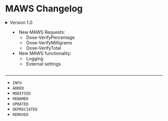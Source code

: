 ﻿# MAWS Changelog

<details>
<summary>
Version 1.0

* New MAWS Requests:
    * Dose-VerifyPercentage
    * Dose-VerifyMilligrams
    * Dose-VerifyTotal
* New MAWS functionality:
    * Logging
    * External settings

</summary>

## Version 0.15
* Foundational work on Dose functionality.

#### v0.15 (2021-07-07)
* `INFO` Initial v0.14 version.

***

## Version 0.14
* Code/comment/documentation cleanup in preparation for Dose command testing.

#### v0.14.21189.1822 (2021-07-08)
* `INFO` Final v0.14

#### v0.14.21189.1809 (2021-07-08)
* `INFO` Clean build for testing.

#### v0.14.21189.1758 (2021-07-08)
* `INFO` Clean build for testing.

#### v0.14.21189.1623 (2021-07-08)
* `INFO` Clean build for testing.

#### v0.14.21189.1622 (2021-07-08)
* `INFO` Code/comment/documentation cleanup.
##### Utility (previously Logger)
* `MODIFIED` AppSettings.FromKeyValuePair() now allows .settings files to have blank lines.
* `MODIFIED` LogEvent.WriteToFile() filename changed to make it easier to look at things in chronological order.

#### v0.14.21189.1423 (2021-07-08)
* `INFO` Code/comment/documentation cleanup.
* `MODIFIED` Logger.cs -> Utility.cs
##### Dose
* `REMOVED` Verify.Percentage_Testing.cs
* `REMOVED` Setting.cs (funcationality moved to Utility.AppSettings.cs)
##### InptAdmtDate
* `REMOVED` Compare.PreAdmitToAdmit_Testing.cs
* `REMOVED` Setting.cs (funcationality moved to Utility.AppSettings.cs)
##### Utility (previously Logger)
* `ADDED` Setting.cs
* `MODIFIED` Started migrating LogEvent code

#### v0.14.21188.1607 (2021-07-07)
* `WARN` This version doesn't work, I'm halfway through updating the logging functionality.
* `INFO` Code/comment/documentation cleanup.
* `MODIFIED` Moved the stand-alone testing logic out of GetVersion(), and put it in it's own method. Now there is a single `//TestFunctionality()' line that is commented out by default, since it actually breaks MAWS in production.
##### Logger
* `ADDED` LogEvent.cs
* `ADDED` LogEvent.Timestamped()
* `REMOVED` Timestamped.cs, functionality moved to Logger.LogEvent.cs
* `MODIFIED` Started migrating LogEvent code

#### v0.14.21188.1355 (2021-07-07)
* `INFO` Initial v0.14 version.
* `INFO` Archived v0.13.
* `INFO` Archived v0.12.
* `INFO` Archived v0.11.
* `INFO` Archived v0.10.
* `INFO` Cleaned up dev/ archives.

***

## Version 0.13
* This version was used to test for connectivity.

#### v0.13.21187.2038 (2021-07-06)
* `INFO` Clean build for testing.
* `MODIFIED` Removed custom lines in GetVersion().
* `MODIFIED` Fixed a few log comments.

#### v0.13.21183.1419 (2021-07-02)
* `INFO` Initial v0.13 version.

***

## Version 0.12
* Moved `InptAdmitDate.cs` and `Dose.cs` functionality out of the Command project. Don't know why I put them there in the first place, it goes against the whole compartmentalizing concept. Each MAWS command (e.g., "InptAdmitDate", "Dose") will now have it's own project.
* Each MAWS command (e.g., "InptAdmitDate", "Dose") has it's own settings file, which makes it easier to customize various functionality (e.g., logging) for a specific command.
* Logfiles are now more detailed, better organized, and you can specify which types of events you want to log (or disable logging completely).

#### v0.12.21183.1411 (2021-07-02)
* `INFO` Final 0.12 version deployed to production for testing.
* `MODIFIED` Confirmed all projects are set to v0.12.21183.1411 

#### v0.12.21183.0048 (2021-07-01)
* `INFO` Code/comment/documentation updates/cleanup
* `ADDED` Test case to the switch statement in RunScript()
##### RequestSyntaxEngine
* `MODIFIED` Logging functionality brought up to other project levels
* `REMOVED` ParseRequest.cs
##### NewDevelopment (previously TestFunctionality)
* `ADDED` Execute.cs
* `ADDED` Execute.Action()
* `ADDED` Settings.cs
* `ADDED` Settings.GetSettings()
* `REMOVED` Existing.cs
* `REMOVED` New.cs

#### v0.12.21182.2257 (2021-07-01)
* `INFO` Code/comment/documentation updates/cleanup
##### Dose
* `ADDED` .licenseheader file
##### InptAdmitDate
* `ADDED` .licenseheader file
##### TestFunctionality
* `ADDED` .licenseheader file

#### v0.12.21182.1839 (2021-07-01)
* `REMOVED` Command project
* `REMOVED` MyAvatoolWebService.Dose.cs
##### InptAdmitDate
* `ADDED` Compare.cs
* `ADDED` Compare.PreAdmitToAdmit()
* `ADDED` Execute.cs
* `ADDED` Execute.Action()
* `ADDED` Settings.cs
* `ADDED` Settings.GetSettings()
##### Logger
* `ADDED` Logfiles now have the .mawslog extension
##### Dose
* `ADDED` Exectute.cs
* `ADDED` Exectute.Action()
* `ADDED` Settings.cs
* `ADDED` Settings.GetSettings()
* `ADDED` Verify.cs
* `ADDED` Verify.Percentage()
* `ADDED` Verify.Percentage_Testing()

#### v0.12.21182.1554 (2021-07-01)
* `ADDED` Dose project.
* `ADDED` InptAdmitDate project.
##### Logger
* `INFO` You can now specifiy what type of events are logged.
* `ADDED` Logger.LogEvent().
* `MODIFIED` Logging functionality for MyAvatoolWebService project.
* `MODIFIED` Log filenames and syntax.

***

## Version 0.11

#### v0.11.21181.1709 (2021-06-30)
* `INFO` Final v0.11 version deployed to production for testing
* `ADDED` New project: Command.csproj
* `ADDED` New project: TheOptionObject.csproj
* `MODIFIED` Moved Test project to src/
##### Command
* `ADDED` InptAdmitDate.cs
* `ADDED` InptAdmitDate.ExecuteAction()
* `ADDED` InptAdmitDate.ComparePreAdmitToAdmit()
* `ADDED` InptAdmitDate.ComparePreAdmitToAdmit_Testing()
* `ADDED` TestFunctionality()
* `ADDED` TestFunctionality.ForceInptAdmitDate()
##### Logger
* `ADDED` 10,000/sec to the filename.
* `ADDED` 10ms pause after writing a file.
* `MODIFIED` Logger filename is more descriptive.
* `REMOVED` *verboseLog* parameter. In roadmap.
##### Test
* `ADDED` Existing.cs
* `ADDED` New.cs
##### TheOptionObject
* `ADDED` Finalize.cs
* `ADDED` Finalize.WhichComponents()
* `ADDED` Finalize.RequiredFields()
* `ADDED` Finalize.RecommendedFields()
* `ADDED` Finalize.NonRecommendedFields()

#### v0.11.21181.1407 (2021-06-30)
* `INFO` Code/comment/documentation updates/cleanup
* `MODIFIED` Moved Logger project to src/
* `FIXED` Project references.
* `ADDED` New project: Test.csproj
* `ADDED` *licenseheader* files
* `REMOVED` Testing.cs
##### Logger
* `ADDED` *verboseLog* parameter
##### Test
* `ADDED` Existing.cs
* `ADDED` Existing.Force()

#### v0.11.21181.1305 (2021-06-30)
* `INFO` Code/comment/documentation updates/cleanup
##### Logger
* `MODIFIED` Timestamped.WriteToFile(): *logMessage* is now an optional parameter, and defaults to "No log message defined".
* `MODIFIED` Minor changes to log output text.
* `MODIFIED` Renamed the "Caller" parameters to be more descriptive.

#### v0.11.21179.1755 (2021-06-28)
* `INFO` Groundwork for framework update
* `MODIFIED` Lots of logging updates
* `ADDED` New project: Dose.csproj
* `ADDED` New project: Logger.csproj
* `ADDED` New project: InptAdmitDate.csproj
* `ADDED` New project: RequestSyntaxEngine.csproj
* `REMOVED` Maintenance.cs
* `REMOVED` Logger.cs
##### Logger
* `ADDED` Timestamped.cs
* `ADDED` Timestamped.Maintenance()
* `ADDED` Timestamped.WriteToFile()
##### RequestSyntaxEngine
* `ADDED` ParseRequest.cs
* `ADDED` ParseRequest.ExecuteCommand()
* `ADDED` RequestComponent.cs
* `ADDED` RequestComponent.GetCommand()
* `ADDED` RequestComponent.GetAction()
* `ADDED` RequestComponent.GetOption()
* `ADDED` TestFunctionality.cs
* `ADDED` TestFunctionality.Force()

#### v0.11.21176.1652 (2021-06-28)
* `INFO` Initial v0.11 release.

***

## Version 0.10
> Focus on logging functionality and external settings

#### v0.10.21176.1652 (2021-06-25)
* `INFO` Code/comment/documentation updates/cleanup
* `FIXED` A completed OptionObject wasn't being passed back to Avatar.

#### v0.10.21176.1518 (2021-06-25)
* `INFO` Code/comment/documentation updates/cleanup
* `ADDED` Settings.cs
* `ADDED` Settings.GetSettings()
* `ADDED` Settings are now loaded from an external file
* `ADDED` "TestFunctionality" setting
* `MODIFIED` \MAWS\Log -> \MAWS\Logs
* `MODIFIED` Testing.Force() -> Testing.Functionality()

#### v0.10.21176.0200 (2021-06-25)
* `INFO` Initial v0.10 release

***

## Version 0.9
> Implementing OptionObject2015

#### v0.9.21179.1515 (2021-06-28)
* `FIXED` Fixed returning the OptionObject.

#### v0.9.21179.1312 (2021-06-28)
* `ADDED` Added Dose in switch statement, for testing Dose functionlity.

#### v0.9.21176.0200 (2021-06-25)
* `INFO` Final v0.9 release. Fixed a few things that impacted deployment.

#### v0.9.21172.1617 (2021-06-21)
* `INFO` Final v0.9 release (not the case, see above)

#### v0.9.21172.1316 (2021-06-21)
* `INFO` Code/comment/documentation updates/cleanup
* `REMOVED` MyAvatoolWebService.ForceTest()
* `ADDED` Testing.cs
* `ADDED` Testing.Force()
* `MODIFIED` MAWS Request commands/actions/options are now converted to lowercase prior to being returned by RequestSyntaxEngine.cs
* `MODIFIED` Maintenance.ConfirmLogDirectory() -> Maintenance.ConfirmLogDirectory()

#### v0.9.21172.1210 (2021-06-21)
* `INFO` Code/comment/documentation updates/cleanup

#### v0.9.21171.1735 (2021-06-20)
* `MODIFIED` Added [DEBUG] prefix to log files
* `MODIFIED` Added [SYSTEM] prefix to log files

#### v0.9.21171.1731 (2021-06-20)
* `ADDED` Error logging for invalid commands
* `ADDED` Error logging for invalid InptAdmitDate.cs actions
* `ADDED` Error logging for invalid Dose.cs actions

#### v0.9.21171.1719 (2021-06-20)
* `INFO` Code/comment cleanup (lots of undocumented changes to *InpatientAdmissionDate* to bring it in-line with the new framwork)
* `MODIFIED` Renamed *InpatientAdmissionDate* -> *InptAdmitDate*
* `MODIFIED` Removed *GetRequestAction()* and *GetRequestOption()* from *MyAvatoolWebService.asmx.cs* so the scope is tightened up a bit.
* `ADDED` /Resources/Log/
* `ADDED` Maintenance.cs
* `ADDED` Maintenance.CreateLogDirectory()
* `ADDED` Logger.cs
* `ADDED` Logger.WriteToTimestampedFile()
* `ADDED` Dose.cs
* `ADDED` Dose.ForceTest()
* `ADDED` Dose.VerifyPercentage()
* `ADDED` Dose.VerifyPercentage_Testing()
* `MODIFIED` Convert actions/options to lowercase

#### v0.9.21170.2311 (2021-06-19)
* `INFO` Re-implemented the *InpatientAdmissionDate* command
* `ADDED` InpatientAdmissionDate.cs
* `ADDED` RequestSyntaxEngine.ForceTest()

#### v0.9.21170.2044 (2021-06-19)
* `INFO` Built-in (simplistic!) testing works.
* `ADDED` MyAvatoolWebService.ForceTest()
* `ADDED` RequestSyntaxEngine.ForceTest()

#### v0.9.21170.1739 (2021-06-19)
* `INFO` Documentation updates

#### v0.9.21170.1726 (2021-06-19)
* `INFO` Documentation updates
* `MODIFIED` Started the change to the MAWS Request Syntax Engine

#### v0.9.21170.1628 (2021-06-19)
* `INFO` Code/comment/documentation changes

#### v0.9.21161.1940 (2021-06-10)
* `ADDED` OptionObjectMaintenance.cs
* `ADDED` OptionObjectMaintenance.FinalizeObject()
* `ADDED` OptionObjectMaintenance.FinalizeRequiredFields()
* `ADDED` OptionObjectMaintenance.FinalizeNonRequiredFields()

#### v0.9.21161.1854 (2021-06-10)
* `INFO` Code and comment cleanup

#### v0.9.21161.1834 (2021-06-10)
* `INFO` Version refresh

#### v0.9.21161.1831 (2021-06-10)
* `ADDED` MyAvatoolWebService.GetVersion()
* `ADDED` MyAvatoolWebService.RunScript()
* `ADDED` MyAvatoolWebService.MethodName()

#### v0.9.21161.1816 (2021-06-10)
* `INFO` Added the NTST.ScriptLinkService.Objects project to the solution
* `MODIFIED` MAWS Manual updates

#### v0.9.21161.1749 (2021-06-10)
* `INFO` Framework commit

***

## Version 0.8
> Finalizing documentation/comments.

#### v0.8.21111.1535 (2021-04-21)
* `ADDED` /Resources/Dev/sourcecode-information.md
* `RENAME` /Resources/Dev/current-versions.md -> /Resources/Dev/developent-information.md

#### v0.8.21111.1434 (2021-04-21)
* `ADDED` /Resources/Dev/current-versions.md

***

## Version 0.7
> Updating documentation/comments.

***

## Version 0.6
> Updating documentation/comments.

***

## Version 0.5
> Updating documentation/comments.
 
***

## Version 0.4
> Updating documentation/comments.

***

## Version 0.3
> Updating documentation/comments.

***

## Version 0.2
> Moving functionality from the Avatar Web Service.

#### v0.2.21014.1544 (2021-01-14)
* `ADDED` OptionObjectMaintenance.cs
* `ADDED` OptionObjectMaintenance.Complete()
* `ADDED` OptionObjectMaintenance.CompleteRequired()
* `ADDED` OptionObjectMaintenance.CompleteRecommended()
* `ADDED` OptionObjectMaintenance.CompleteNotRecommended()
* `ADDED` Functionality to InptAdminDate.VerifyPreAdmitDate() so once the "typeOfAdmissionField" and "preAdmitToAdmissionDateField" fields are found, MAWS stops looking through the sentOptionObject2. This should speed things up in some cases.
* `MODIFIED` Refactored detailed error messages in InptAdminDate.VerifyPreAdmitDate() with string interpolation.

#### v0.2.21014.1544 (2021-01-14)
* `ADDED` InptAdminDate.Parser() method
* `ADDED` InptAdminDate.VerifyPreAdmitDate() method
* `MODIFIED` Requests in the RunScript() method now uses "workingOptionObject2" instead of "completedOptionObject2" because I want to make sure it's very clear as to what MAWS is sent ("sentOptionObject2"), what it works with ("workingOptionObject2"), and what it returns to myAvatar ("completedOptionObject2").
* `RENAMED` "InptAdminDate.cs" to "InptAdmitDate.cs" because this request will do things with the inpatient *admission* date, and the "Admin" abbreviation indicates *administration*.
* `RENAMED` "action" to "mawsRequest" because going forward ScriptLink events will be passing a "request-action" (e.g., "InptAdmitDate-VerifyPreAdmitDate")
* `UPDATED` Documentation

#### v0.2.21014.1425 (2021-01-14)
* `REMOVED` Local methods to pre-process an action (i.e., "MyAvatoolWebService.asmx.cs.InptAdminDate"). The pre-processing is now going to be done in the action class, in a method named "Parser()" (e.g., "InptAdminDate.Parser()").
* `UPDATED` Documentation

#### v0.2.21013.1802 (2021-01-13)
* `ADDED` InptAdminDate.cs class.
* `MODIFIED` Renamed "MyAvatoolWebService.asmx.cs.MethodName()" to "MyAvatoolWebService.asmx.cs.InptAdminDate()".
* `MODIFIED` Added "InptAdminDate" case to the switch statement in RunScript().
* `MODIFIED` Added "SubPolicyNumber" case to the switch statement in RunScript().

#### v0.2.0.0 (2021-01-13)
* `INFO` Initial commit of v0.2 branch.

***

## Version 0.1
> Updated blank template for MAWS, building on v0.0. It includes:

* `ADDED` MAWS.licenseheader file for use with the [License Header Manager](https://marketplace.visualstudio.com/items?itemName=StefanWenig.LicenseHeaderManager) extension.
* `MODIFIED` AssemblyInfo.cs with...uh...assembly information.
* `MODIFIED` Renamed *sentOptionObject* to *sentOptionObject2* so it's more inline with Netsmart's (wierd) naming conventions.

#### v0.1.21013.1420 - 0.1.21013.1712 (2021-01-13)
* `ADDED` MAWS.licenseheader file for use with the [License Header Manager](https://marketplace.visualstudio.com/items?itemName=StefanWenig.LicenseHeaderManager) extension.
* `MODIFIED` AssemblyInfo.cs with...uh...assembly information.
* `MODIFIED` Renamed *sentOptionObject* to *sentOptionObject2* so it's more inline with Netsmart's (wierd) naming conventions.

***

## Version 0.0 (2021-01-12)
> Blank MAWS template which was built following the steps in the MAWS [manual](doc/man/manual-custom-myavatar-web-services.)

#### v0.0.0.0 (2021-01-12)
* `INFO` This is a blank MAWS template.

</details>

***

* `INFO`
* `ADDED`
* `MODIFIED`
* `RENAMED`
* `UPDATED`
* `DEPRECIATED`
* `REMOVED`